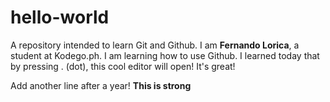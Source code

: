 # hello-world
A repository intended to learn Git and Github.
I am **Fernando Lorica**, a student at Kodego.ph. I am learning how to use Github.
I learned today that by pressing . (dot), this cool editor will open! It's great! 

Add another line after a year! **This is strong**
